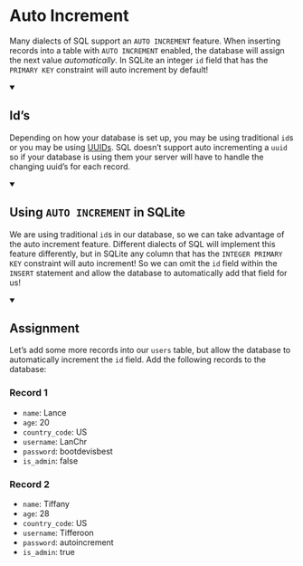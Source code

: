 <div class="viewer p-4"><h1>Auto Increment</h1>
<p>Many dialects of SQL support an <code>AUTO INCREMENT</code> feature. When inserting records into a table with <code>AUTO INCREMENT</code> enabled, the database will assign the next value <em>automatically</em>. In SQLite an integer <code>id</code> field that has the <code>PRIMARY KEY</code> constraint will auto increment by default!</p>
<details open="">
<summary>
<h2>Id’s</h2>
</summary>
<p>Depending on how your database is set up, you may be using traditional <code>id</code>s or you may be using <a href="https://en.wikipedia.org/wiki/Universally_unique_identifier" target="_blank" rel="noopener nofollow">UUIDs</a>. SQL doesn’t support auto incrementing a <code>uuid</code> so if your database is using them your server will have to handle the changing uuid’s for each record.</p>
</details>
<details open="">
<summary>
<h2>Using <code>AUTO INCREMENT</code> in SQLite</h2>
</summary>
<p>We are using traditional <code>id</code>s in our database, so we can take advantage of the auto increment feature. Different dialects of SQL will implement this feature differently, but in SQLite any column that has the <code>INTEGER PRIMARY KEY</code> constraint will auto increment! So we can omit the <code>id</code> field within the <code>INSERT</code> statement and allow the database to automatically add that field for us!</p>
</details>
<details open="">
<summary>
<h2>Assignment</h2>
</summary>
<p>Let’s add some more records into our <code>users</code> table, but allow the database to automatically increment the <code>id</code> field. Add the following records to the database:</p>
<h3>Record 1</h3>
<ul>
<li><code>name</code>: Lance</li>
<li><code>age</code>: 20</li>
<li><code>country_code</code>:  US</li>
<li><code>username</code>: LanChr</li>
<li><code>password</code>: bootdevisbest</li>
<li><code>is_admin</code>: false</li>
</ul>
<h3>Record 2</h3>
<ul>
<li><code>name</code>: Tiffany</li>
<li><code>age</code>: 28</li>
<li><code>country_code</code>:  US</li>
<li><code>username</code>: Tifferoon</li>
<li><code>password</code>: autoincrement</li>
<li><code>is_admin</code>: true</li>
</ul>
</details>
</div>